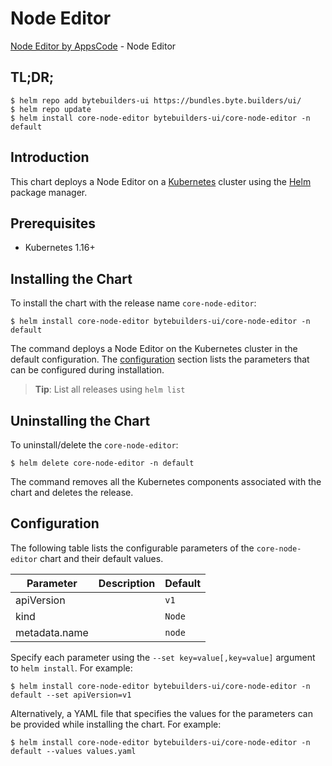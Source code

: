 # Node Editor

[Node Editor by AppsCode](https://byte.builders) - Node Editor

## TL;DR;

```console
$ helm repo add bytebuilders-ui https://bundles.byte.builders/ui/
$ helm repo update
$ helm install core-node-editor bytebuilders-ui/core-node-editor -n default
```

## Introduction

This chart deploys a Node Editor on a [Kubernetes](http://kubernetes.io) cluster using the [Helm](https://helm.sh) package manager.

## Prerequisites

- Kubernetes 1.16+

## Installing the Chart

To install the chart with the release name `core-node-editor`:

```console
$ helm install core-node-editor bytebuilders-ui/core-node-editor -n default
```

The command deploys a Node Editor on the Kubernetes cluster in the default configuration. The [configuration](#configuration) section lists the parameters that can be configured during installation.

> **Tip**: List all releases using `helm list`

## Uninstalling the Chart

To uninstall/delete the `core-node-editor`:

```console
$ helm delete core-node-editor -n default
```

The command removes all the Kubernetes components associated with the chart and deletes the release.

## Configuration

The following table lists the configurable parameters of the `core-node-editor` chart and their default values.

|   Parameter   | Description | Default |
|---------------|-------------|---------|
| apiVersion    |             | `v1`    |
| kind          |             | `Node`  |
| metadata.name |             | `node`  |


Specify each parameter using the `--set key=value[,key=value]` argument to `helm install`. For example:

```console
$ helm install core-node-editor bytebuilders-ui/core-node-editor -n default --set apiVersion=v1
```

Alternatively, a YAML file that specifies the values for the parameters can be provided while
installing the chart. For example:

```console
$ helm install core-node-editor bytebuilders-ui/core-node-editor -n default --values values.yaml
```

